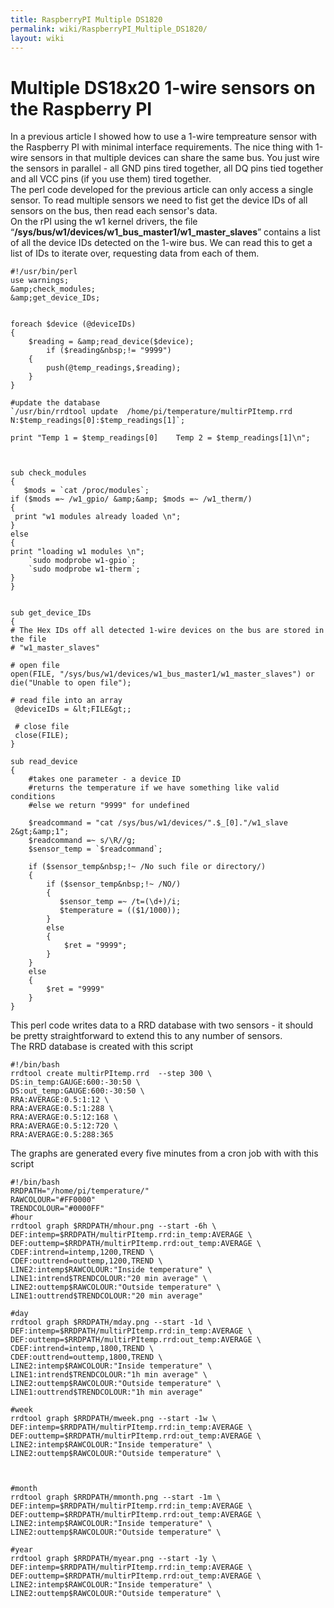 ```yaml
---
title: RaspberryPI Multiple DS1820
permalink: wiki/RaspberryPI_Multiple_DS1820/
layout: wiki
---
```


Multiple DS18x20 1-wire sensors on the Raspberry PI  
=====================================================

In a previous article I showed how to use a 1-wire tempreature sensor
with the Raspberry PI with minimal interface requirements. The nice
thing with 1-wire sensors in that multiple devices can share the same
bus. You just wire the sensors in parallel - all GND pins tired
together, all DQ pins tied together and all VCC pins (if you use them)
tired together.  
The perl code developed for the previous article can only access a
single sensor. To read multiple sensors we need to fist get the device
IDs of all sensors on the bus, then read each sensor's data.  
On the rPI using the w1 kernel drivers, the file
“**/sys/bus/w1/devices/w1\_bus\_master1/w1\_master\_slaves**” contains a
list of all the device IDs detected on the 1-wire bus. We can read this
to get a list of IDs to iterate over, requesting data from each of
them.  

    #!/usr/bin/perl
    use warnings;
    &amp;check_modules;
    &amp;get_device_IDs;


    foreach $device (@deviceIDs)
    {
        $reading = &amp;read_device($device);
            if ($reading&nbsp;!= "9999")
        {
            push(@temp_readings,$reading);
        }
    }

    #update the database
    `/usr/bin/rrdtool update  /home/pi/temperature/multirPItemp.rrd N:$temp_readings[0]:$temp_readings[1]`;

    print "Temp 1 = $temp_readings[0]    Temp 2 = $temp_readings[1]\n";



    sub check_modules
    {
       $mods = `cat /proc/modules`;
    if ($mods =~ /w1_gpio/ &amp;&amp; $mods =~ /w1_therm/)
    {
     print "w1 modules already loaded \n";
    }
    else 
    {
    print "loading w1 modules \n";
        `sudo modprobe w1-gpio`;
        `sudo modprobe w1-therm`;
    } 
    }


    sub get_device_IDs
    {
    # The Hex IDs off all detected 1-wire devices on the bus are stored in the file
    # "w1_master_slaves"    

    # open file
    open(FILE, "/sys/bus/w1/devices/w1_bus_master1/w1_master_slaves") or die("Unable to open file");
     
    # read file into an array
     @deviceIDs = &lt;FILE&gt;;
     
     # close file 
     close(FILE);
    }

    sub read_device
    {
        #takes one parameter - a device ID
        #returns the temperature if we have something like valid conditions
        #else we return "9999" for undefined
        
        $readcommand = "cat /sys/bus/w1/devices/".$_[0]."/w1_slave 2&gt;&amp;1";
        $readcommand =~ s/\R//g;
        $sensor_temp = `$readcommand`;

        if ($sensor_temp&nbsp;!~ /No such file or directory/)
        {
            if ($sensor_temp&nbsp;!~ /NO/)
            {
               $sensor_temp =~ /t=(\d+)/i;
               $temperature = (($1/1000));
            }
            else
            {
                $ret = "9999";
            }
        }
        else
        {
            $ret = "9999"
        }
    }

This perl code writes data to a RRD database with two sensors - it
should be pretty straightforward to extend this to any number of
sensors.  
The RRD database is created with this script  

    #!/bin/bash
    rrdtool create multirPItemp.rrd  --step 300 \
    DS:in_temp:GAUGE:600:-30:50 \
    DS:out_temp:GAUGE:600:-30:50 \
    RRA:AVERAGE:0.5:1:12 \
    RRA:AVERAGE:0.5:1:288 \
    RRA:AVERAGE:0.5:12:168 \
    RRA:AVERAGE:0.5:12:720 \
    RRA:AVERAGE:0.5:288:365

The graphs are generated every five minutes from a cron job with with
this script  

    #!/bin/bash
    RRDPATH="/home/pi/temperature/"
    RAWCOLOUR="#FF0000"
    TRENDCOLOUR="#0000FF"
    #hour
    rrdtool graph $RRDPATH/mhour.png --start -6h \
    DEF:intemp=$RRDPATH/multirPItemp.rrd:in_temp:AVERAGE \
    DEF:outtemp=$RRDPATH/multirPItemp.rrd:out_temp:AVERAGE \
    CDEF:intrend=intemp,1200,TREND \
    CDEF:outtrend=outtemp,1200,TREND \
    LINE2:intemp$RAWCOLOUR:"Inside temperature" \
    LINE1:intrend$TRENDCOLOUR:"20 min average" \
    LINE2:outtemp$RAWCOLOUR:"Outside temperature" \
    LINE1:outtrend$TRENDCOLOUR:"20 min average"

    #day
    rrdtool graph $RRDPATH/mday.png --start -1d \
    DEF:intemp=$RRDPATH/multirPItemp.rrd:in_temp:AVERAGE \
    DEF:outtemp=$RRDPATH/multirPItemp.rrd:out_temp:AVERAGE \
    CDEF:intrend=intemp,1800,TREND \
    CDEF:outtrend=outtemp,1800,TREND \
    LINE2:intemp$RAWCOLOUR:"Inside temperature" \
    LINE1:intrend$TRENDCOLOUR:"1h min average" \
    LINE2:outtemp$RAWCOLOUR:"Outside temperature" \
    LINE1:outtrend$TRENDCOLOUR:"1h min average"

    #week
    rrdtool graph $RRDPATH/mweek.png --start -1w \
    DEF:intemp=$RRDPATH/multirPItemp.rrd:in_temp:AVERAGE \
    DEF:outtemp=$RRDPATH/multirPItemp.rrd:out_temp:AVERAGE \
    LINE2:intemp$RAWCOLOUR:"Inside temperature" \
    LINE2:outtemp$RAWCOLOUR:"Outside temperature" \



    #month
    rrdtool graph $RRDPATH/mmonth.png --start -1m \
    DEF:intemp=$RRDPATH/multirPItemp.rrd:in_temp:AVERAGE \
    DEF:outtemp=$RRDPATH/multirPItemp.rrd:out_temp:AVERAGE \
    LINE2:intemp$RAWCOLOUR:"Inside temperature" \
    LINE2:outtemp$RAWCOLOUR:"Outside temperature" \

    #year
    rrdtool graph $RRDPATH/myear.png --start -1y \
    DEF:intemp=$RRDPATH/multirPItemp.rrd:in_temp:AVERAGE \
    DEF:outtemp=$RRDPATH/multirPItemp.rrd:out_temp:AVERAGE \
    LINE2:intemp$RAWCOLOUR:"Inside temperature" \
    LINE2:outtemp$RAWCOLOUR:"Outside temperature" \
